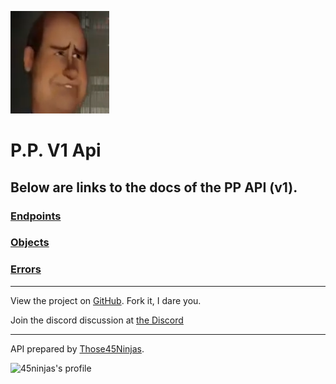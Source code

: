 ![pp-image](./pp.png)
# P.P. V1 Api

## Below are links to the docs of the PP API (v1).

### [Endpoints](./endpoints.md)
### [Objects](./objects.md)
### [Errors](./errors.md)

---

View the project on [GitHub](https://github.com/alexkirwan29/Programming-Playground). Fork it, I dare you.

Join the discord discussion at [the Discord](https://discord.gg/yQYbUQJ)

---
API prepared by [Those45Ninjas](https://github.com/those45ninjas).

![45ninjas's profile](https://avatars2.githubusercontent.com/u/13611308?s=80&v=4)